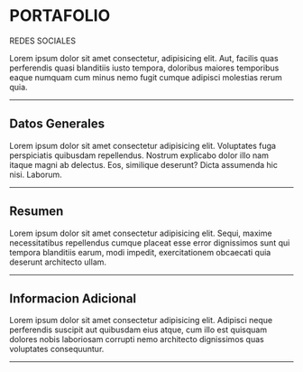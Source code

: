 <!DOCTYPE html>
<html lang="es">
<head>
  <meta charset="UTF-8">
  <meta name="viewport" content="width=device-width, initial-scale=1.0">
  <title>Mi Primer Sitio Web</title>
</head>
<body>
  <h1> PORTAFOLIO</h1> 
  <span>REDES SOCIALES</span> 
  
<p>Lorem ipsum dolor sit amet consectetur, adipisicing elit. Aut, facilis quas perferendis quasi blanditiis iusto tempora, doloribus maiores temporibus eaque numquam cum minus nemo fugit cumque adipisci molestias rerum quia.</p>
<hr />
<h2>Datos Generales</h2>
  <p>Lorem ipsum dolor sit amet consectetur adipisicing elit. Voluptates fuga perspiciatis quibusdam repellendus. Nostrum explicabo dolor illo nam itaque magni ab delectus. Eos, similique deserunt? Dicta assumenda hic nisi. Laborum.</p>
  <hr />
  <h2>Resumen</h2>
  <p>Lorem ipsum dolor sit amet consectetur adipisicing elit. Sequi, maxime necessitatibus repellendus cumque placeat esse error dignissimos sunt qui tempora blanditiis earum, modi impedit, exercitationem obcaecati quia deserunt architecto ullam.</p>
  <hr />
  <h2>Informacion Adicional</h2>
  <p>Lorem ipsum dolor sit amet consectetur adipisicing elit. Adipisci neque perferendis suscipit aut quibusdam eius atque, cum illo est quisquam dolores nobis laboriosam corrupti nemo architecto dignissimos quas voluptates consequuntur.</p>
  <hr />
  
</body>
</html>

